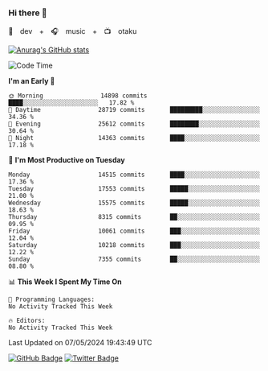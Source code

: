 ### Hi there 👋

🚀　dev　+　🎧　music　+　📺　otaku


[![Anurag's GitHub stats](https://github-readme-stats.vercel.app/api?username=koheitasaka&count_private=true&show_icons=true&theme=monokai)](https://github.com/koheitasaka/github-readme-stats)

<!--START_SECTION:waka-->
![Code Time](http://img.shields.io/badge/Code%20Time-1%2C161%20hrs%2023%20mins-blue)

**I'm an Early 🐤** 

```text
🌞 Morning                14898 commits       ████░░░░░░░░░░░░░░░░░░░░░   17.82 % 
🌆 Daytime                28719 commits       █████████░░░░░░░░░░░░░░░░   34.36 % 
🌃 Evening                25612 commits       ████████░░░░░░░░░░░░░░░░░   30.64 % 
🌙 Night                  14363 commits       ████░░░░░░░░░░░░░░░░░░░░░   17.18 % 
```
📅 **I'm Most Productive on Tuesday** 

```text
Monday                   14515 commits       ████░░░░░░░░░░░░░░░░░░░░░   17.36 % 
Tuesday                  17553 commits       █████░░░░░░░░░░░░░░░░░░░░   21.00 % 
Wednesday                15575 commits       █████░░░░░░░░░░░░░░░░░░░░   18.63 % 
Thursday                 8315 commits        ██░░░░░░░░░░░░░░░░░░░░░░░   09.95 % 
Friday                   10061 commits       ███░░░░░░░░░░░░░░░░░░░░░░   12.04 % 
Saturday                 10218 commits       ███░░░░░░░░░░░░░░░░░░░░░░   12.22 % 
Sunday                   7355 commits        ██░░░░░░░░░░░░░░░░░░░░░░░   08.80 % 
```


📊 **This Week I Spent My Time On** 

```text
💬 Programming Languages: 
No Activity Tracked This Week

🔥 Editors: 
No Activity Tracked This Week
```


 Last Updated on 07/05/2024 19:43:49 UTC
<!--END_SECTION:waka-->

[![GitHub Badge](https://img.shields.io/badge/GitHub-100000?style=for-the-badge&logo=github&logoColor=white)](https://github.com/koheitasaka)
[![Twitter Badge](https://img.shields.io/badge/Twitter-1DA1F2?style=for-the-badge&logo=twitter&logoColor=white)](https://twitter.com/sleep_asleep_)
